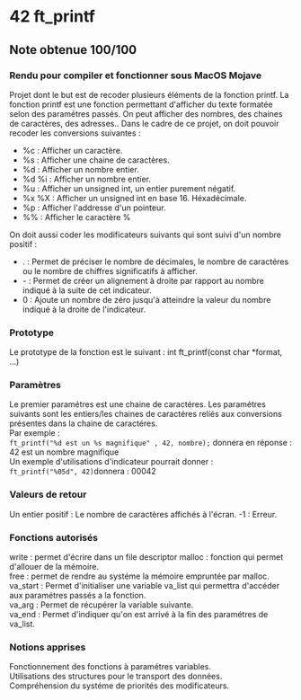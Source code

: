 # 42 ft_printf
## Note obtenue 100/100
### Rendu pour compiler et fonctionner sous MacOS Mojave

Projet dont le but est de recoder plusieurs éléments de la fonction printf.
La fonction printf est une fonction permettant d'afficher du texte formatée selon des paramétres passés. On peut afficher des nombres, des chaines de caractères, des adresses..
Dans le cadre de ce projet, on doit pouvoir recoder les conversions suivantes :  
- %c : Afficher un caractère.
- %s : Afficher une chaine de caractères.
- %d : Afficher un nombre entier.
- %d %i : Afficher un nombre entier.
- %u : Afficher un unsigned int, un entier purement négatif.
- %x %X : Afficher un unsigned int en base 16. Héxadécimale.
- %p : Afficher l'addresse d'un pointeur.
- %% : Afficher le caractère %

On doit aussi coder les modificateurs suivants qui sont suivi d'un nombre positif :
- . : Permet de préciser le nombre de décimales, le nombre de caractéres ou le nombre de chiffres significatifs à afficher.
- \- : Permet de créer un alignement à droite par rapport au nombre indiqué à la suite de cet indicateur.
- 0 : Ajoute un nombre de zéro jusqu'à atteindre la valeur du nombre indiqué à la droite de l'indicateur.

### Prototype
Le prototype de la fonction est le suivant :
  int	ft_printf(const char *format, ...)

### Paramètres    
Le premier paramétres est une chaine de caractéres. 
Les paramétres suivants sont les entiers/les chaines de caractéres relíés aux conversions présentes dans la chaine de caractéres.  
Par exemple :  
```ft_printf("%d est un %s magnifique" , 42, nombre);```
donnera en réponse : 42 est un nombre magnifique  
Un exemple d'utilisations d'indicateur pourrait donner :  
```ft_printf("%05d", 42)```donnera : 00042  

  
### Valeurs de retour
Un entier positif : Le nombre de caractères affichés à l'écran.
-1 : Erreur.  
 
### Fonctions autorisés 
write : permet d'écrire dans un file descriptor
malloc : fonction qui permet d'allouer de la mémoire.   
free : permet de rendre au systéme la mémoire empruntée par malloc.  
va_start : Permet d'initialiser une variable va_list qui permettra d'accéder aux paramétres passés a la fonction.  
va_arg : Permet de récupérer la variable suivante.  
va_end : Permet d'indiquer qu'on est arrivé à la fin des paramétres de va_list.

### Notions apprises  
Fonctionnement des fonctions à paramétres variables.  
Utilisations des structures pour le transport des données.  
Compréhension du systéme de priorités des modificateurs.

